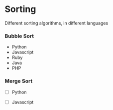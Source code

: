 # Sorting
Different sorting algorithms, in different languages

### Bubble Sort
 * Python
 * Javascript
 * Ruby
 * Java
 * PHP
 
### Merge Sort
 - [ ] Python
 - [ ] Javascript
 
 